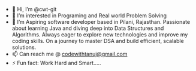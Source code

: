 - 👋 Hi, I’m @cwt-git
- 👀 I’m interested in Programing and Real world Problem Solving
- 🚀 I’m Aspiring software developer based in Pilani, Rajasthan. Passionate about learning Java and diving deep into Data Structures and Algorithms. Always eager to explore new technologies and improve my coding skills. On a journey to master DSA and build efficient, scalable solutions.
- 📫 Can reach me @ codewithtanuj@gmail.com
- ⚡ Fun fact: Work Hard and Smart.....

<!---
cwt-git/cwt-git is a ✨ special ✨ repository because its `README.md` (this file) appears on your GitHub profile.
You can click the Preview link to take a look at your changes.
--->
